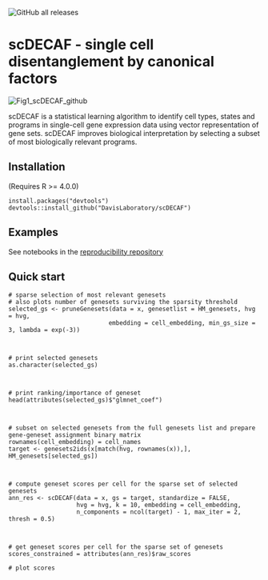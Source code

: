 ![GitHub all releases](https://img.shields.io/github/downloads/DavisLaboratory/scDECAF/total)

scDECAF - single cell disentanglement by canonical factors
=================================================================

![Fig1_scDECAF_github](https://github.com/DavisLaboratory/scDECAF/assets/7257233/61723efa-2d7c-47d9-af0b-c7205b8b5644)



scDECAF is a statistical learning algorithm to identify cell types, states and programs in single-cell gene expression data using vector representation of gene sets. scDECAF improves biological interpretation by selecting a subset of most biologically relevant programs.



## Installation
(Requires R >= 4.0.0)

```
install.packages("devtools")
devtools::install_github("DavisLaboratory/scDECAF")
```
## Examples
See notebooks in the [reproducibility repository](https://github.com/DavisLaboratory/scDECAF-reproducibility)

## Quick start
```{r}
# sparse selection of most relevant genesets
# also plots number of genesets surviving the sparsity threshold
selected_gs <- pruneGenesets(data = x, genesetlist = HM_genesets, hvg = hvg,
                            embedding = cell_embedding, min_gs_size = 3, lambda = exp(-3))
                            


# print selected genesets
as.character(selected_gs)



# print ranking/importance of geneset
head(attributes(selected_gs)$"glmnet_coef")



# subset on selected genesets from the full genesets list and prepare gene-geneset assignment binary matrix
rownames(cell_embedding) = cell_names
target <- genesets2ids(x[match(hvg, rownames(x)),], HM_genesets[selected_gs])



# compute geneset scores per cell for the sparse set of selected genesets 
ann_res <- scDECAF(data = x, gs = target, standardize = FALSE, 
                   hvg = hvg, k = 10, embedding = cell_embedding,
                   n_components = ncol(target) - 1, max_iter = 2, thresh = 0.5)
                   


# get geneset scores per cell for the sparse set of genesets
scores_constrained = attributes(ann_res)$raw_scores

# plot scores
```
